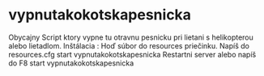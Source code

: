 # vypnutakokotskapesnicka
Obycajny Script ktory vypne tu otravnu pesnicku pri lietani s helikopterou alebo lietadlom.
Inštálacia :
Hoď súbor do resources priečinku.
Napíš do resources.cfg start vypnutakokotskapesnicka
Restartni server alebo napíš do F8 start vypnutakokotskapesnicka
